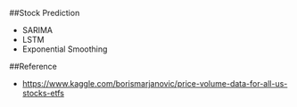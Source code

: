 ##Stock Prediction
- SARIMA
- LSTM
- Exponential Smoothing

##Reference
- https://www.kaggle.com/borismarjanovic/price-volume-data-for-all-us-stocks-etfs